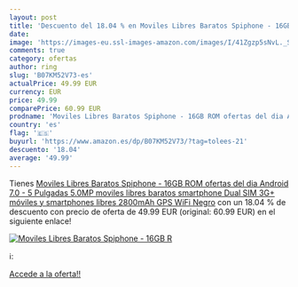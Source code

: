 ```yaml
---
layout: post
title: 'Descuento del 18.04 % en Moviles Libres Baratos Spiphone - 16GB R'
date: 
image: 'https://images-eu.ssl-images-amazon.com/images/I/41Zgzp5sNvL._SL200_.jpg'
comments: true
category: ofertas
author: ring
slug: 'B07KM52V73-es'
actualPrice: 49.99 EUR
currency: EUR
price: 49.99
comparePrice: 60.99 EUR
prodname: 'Moviles Libres Baratos Spiphone - 16GB ROM ofertas del dia Android 7.0 - 5 Pulgadas 5.0MP moviles libres baratos smartphone Dual SIM 3G+ móviles y smartphones libres 2800mAh GPS WiFi Negro'
country: 'es'
flag: '🇪🇸'
buyurl: 'https://www.amazon.es/dp/B07KM52V73/?tag=tolees-21'
descuento: '18.04'
average: '49.99'
---
```


Tienes [Moviles Libres Baratos Spiphone - 16GB ROM ofertas del dia Android 7.0 - 5 Pulgadas 5.0MP moviles libres baratos smartphone Dual SIM 3G+ móviles y smartphones libres 2800mAh GPS WiFi Negro](https://www.amazon.es/dp/B07KM52V73/?tag=tolees-21) con un 18.04 % de descuento con precio de oferta de 49.99 EUR (original: 60.99 EUR) en el siguiente enlace!

[![Moviles Libres Baratos Spiphone - 16GB R](https://images-eu.ssl-images-amazon.com/images/I/41Zgzp5sNvL._SL200_.jpg)](https://www.amazon.es/dp/B07KM52V73/?tag=tolees-21)

ℹ️:


[Accede a la oferta!!](https://www.amazon.es/dp/B07KM52V73/?tag=tolees-21)
